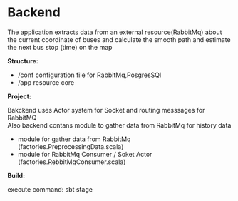 # Backend

The application extracts data from an external resource(RabbitMq) about the current coordinate of buses and calculate the smooth path and estimate the next bus stop (time) on the map


**Structure:**

- /conf  configuration file for RabbitMq,PosgresSQl
- /app   resource core


**Project:**

Bakckend uses Actor system for Socket and routing messsages for RabbitMQ \
Also backend contans module to gather data from RabbitMq for history data

- module for gather data from RabbitMq (factories.PreprocessingData.scala)
- module for RabbitMq Consumer / Soket Actor (factories.RebbitMqConsumer.scala)


**Build:**

execute command: sbt stage

